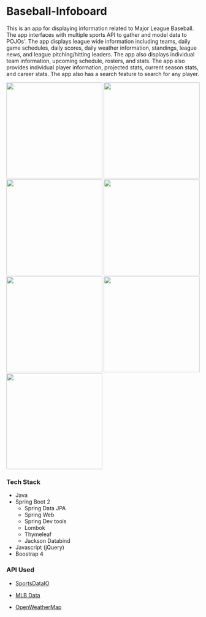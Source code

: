 # Baseball-Infoboard

This is an app for displaying information related to Major League Baseball. The app interfaces with multiple sports API to gather and model data to POJOs'. The app displays league wide information including teams, daily game schedules, daily scores, daily weather information, standings, league news, and league pitching/hitting leaders. The app also displays individual team information, upcoming schedule, rosters, and stats. The app also provides individual player information, projected stats, current season stats, and career stats. The app also has a search feature to search for any player.  

<img src="https://res.cloudinary.com/djmrmontu/image/upload/v1573426945/Github%20Images/Baseball%20Infoboard/Baseball_Home_gqkoqq.png" height="250px" width="250px"> <img src="https://res.cloudinary.com/djmrmontu/image/upload/v1573427164/Github%20Images/Baseball%20Infoboard/Baseball_Daily_Schedule_ihpivg.png" height="250px" width="250px"> <img src="https://res.cloudinary.com/djmrmontu/image/upload/v1573427166/Github%20Images/Baseball%20Infoboard/Baseball_Standings_pvny1l.png" height="250px" width="250px"> <img src="https://res.cloudinary.com/djmrmontu/image/upload/v1573427024/Github%20Images/Baseball%20Infoboard/Baseball_News_lvklsh.png" height="250px" width="250px"> <img src="https://res.cloudinary.com/djmrmontu/image/upload/v1573427173/Github%20Images/Baseball%20Infoboard/Baseball_Team_Page_xdfo6a.png" height="250px" width="250px"> <img src="https://res.cloudinary.com/djmrmontu/image/upload/v1573427132/Github%20Images/Baseball%20Infoboard/Baseball_Player_Page_fnu4tj.png" height="250px" width="250px"> <img src="https://res.cloudinary.com/djmrmontu/image/upload/v1573427052/Github%20Images/Baseball%20Infoboard/Baseball_League_Leaders_iscjl7.png" height="250px" width="250px">

### Tech Stack

- Java
- Spring Boot 2
  - Spring Data JPA
  - Spring Web
  - Spring Dev tools
  - Lombok
  - Thymeleaf
  - Jackson Databind
- Javascript (jQuery)
- Boostrap 4

### API Used

- [SportsDataIO](https://sportsdata.io/mlb-api)

- [MLB Data](https://appac.github.io/mlb-data-api-docs/)

- [OpenWeatherMap](https://openweathermap.org/)
